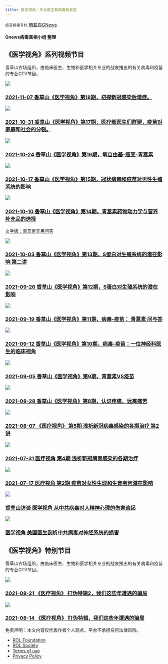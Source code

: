 ```yaml
---
title: 医学视角：专业医生聊病毒和疫苗
---
```

`疫苗病毒专栏` [轉載自GNews](https://gnews.org/zh-hans/1543308/)

#### Gnews病毒真相小组 整理



## 《医学视角》系列视频节目

香草山农场组织，由临床医生、生物和医学相关专业的战友推出的有关病毒和疫苗的专业GTV节目。


[![](https://assets.gnews.org/wp-content/uploads/2021/11/ca8fd482e3cb9f2c3e35c96c730b740d.png)](https://gtv.org/video/id=6188106911d18629680327e2)


### [2021-11-07 香草山《医学视角》第18期，初探新冠感染后遗症。](https://gtv.org/video/id=6188106911d18629680327e2)




[![](https://assets.gnews.org/wp-content/uploads/2021/11/0c64ce90d5d5413d2194a9776815c260.png)](https://gtv.org/video/id=617ec5b311d1862968fe4606)


### [2021-10-31 香草山《医学视角》第17期，医疗部医生们群聊，疫苗对家庭和社会的分裂。](https://gtv.org/video/id=617ec5b311d1862968fe4606)




[![](https://assets.gnews.org/wp-content/uploads/2021/10/a93644aaf57aaa529d10c23d7b717b19.png)](https://gtv.org/video/id=61758c0deadeb11f5e7a3ab1)


### [2021-10-24 香草山《医学视角》第16期，氧自由基-癌变-青蒿素](https://gtv.org/video/id=61758c0deadeb11f5e7a3ab1)




[![](https://assets.gnews.org/wp-content/uploads/2021/10/d0c5e8535dfd6f0785d478fc35161a87.png)](https://gtv.org/video/id=616c5a7f304e992109b6c857)


### [2021-10-17 香草山《医学视角》第15期，冠状病毒和疫苗对男性生殖系统的影响](https://gtv.org/video/id=616c5a7f304e992109b6c857)




[![](https://assets.gnews.org/wp-content/uploads/2021/10/e2b4688360e4f9723c66d1e01ea813c8.png)](https://gtv.org/video/id=61631739304e992109b31ef6)


### [2021-10-10 香草山《医学视角》第14期，青蒿素药物动力学与营养补充品的选择](https://gtv.org/video/id=61631739304e992109b31ef6)

[文字版：青蒿素实用问答](https://gnews.org/zh-hans/1605087/)




[![](https://assets.gnews.org/wp-content/uploads/2021/10/89b626f40a268a72e9be108556406a2e.png)](https://gtv.org/video/id=6159f786304e992109aefb59)


### [2021-10-03 香草山《医学视角》第13期，S蛋白对生殖系统的潜在影响 第二讲](https://gtv.org/video/id=6159f786304e992109aefb59)




[![](https://assets.gnews.org/wp-content/uploads/2021/10/951a19dd131afe3fe56e58594442b14b.png)](https://gtv.org/video/id=6150aa1442a8af3151a62508)


### [2021-09-26 香草山《医学视角》第12期，S蛋白对生殖系统的潜在影响](https://gtv.org/video/id=6150aa1442a8af3151a62508)




[![](https://assets.gnews.org/wp-content/uploads/2021/09/02052199e2dd9d53728a4518a43dd86a.png)](https://gtv.org/video/id=614765be42a8af3151a17595)


### [2021-09-19 香草山《医学视角》第11期，病毒-疫苗： 青蒿素 问与答](https://gtv.org/video/id=614765be42a8af3151a17595)




[![](https://assets.gnews.org/wp-content/uploads/2021/09/6db879db7fb950dfc18242e9dff46c3b.png)](https://gtv.org/video/id=613e2ab6751e4f2b0e50df16)


### [2021-09-12 香草山《医学视角》第10期，病毒-疫苗：一位神经科医生的临床视角](https://gtv.org/video/id=613e2ab6751e4f2b0e50df16)




[![](https://assets.gnews.org/wp-content/uploads/2021/09/55f9972f6e85b0b47209e0b04c0e79c4.png)](https://gtv.org/video/id=6134f404637d1e60db2f0d73)


### [2021-09-05 香草山《医学视角》第9期，青蒿素VS疫苗](https://gtv.org/video/id=6134f404637d1e60db2f0d73)




[![](https://assets.gnews.org/wp-content/uploads/2021/09/5908ed7ffd98136770e51f705107888d.png)](https://gtv.org/video/id=612a679e14187a38e0578638)


### [2021-08-28 香草山《医学视角》第8期，认识疼痛，远离痛苦](https://gtv.org/video/id=612a679e14187a38e0578638)




[![](https://assets.gnews.org/wp-content/uploads/2021/09/57938e8c7671632d4e89255bf3332236.png)](https://gtv.org/video/id=610ebc12ef319d353628145c)


### [2021-08-07 《医疗视角》 第5期 浅析新冠病毒感染的各期治疗 第2讲](https://gtv.org/video/id=610ebc12ef319d353628145c)




[![](https://assets.gnews.org/wp-content/uploads/2021/09/57938e8c7671632d4e89255bf3332236.png)](https://gtv.org/video/id=610582d543407a141ee271ab)


### [2021-07-31 医疗视角 第4期 浅析新冠病毒感染的各期治疗](https://gtv.org/video/id=610582d543407a141ee271ab)




[![](https://assets.gnews.org/wp-content/uploads/2021/09/333699b698581e42e0da86b128baeb33.png)](https://gtv.org/video/id=60f30a2fae54765d3b2626a9)


### [2021-07-17 医疗视角 第2期 疫苗对女性生理和生育有何潜在影响](https://gtv.org/video/id=60f30a2fae54765d3b2626a9)




[![](https://assets.gnews.org/wp-content/uploads/2021/09/35ec54901039626454596b332d17df0c.jpg)](https://gtv.org/video/id=608450277e083973a7318bc7)


### [香草山访谈 医学视角 从中共病毒对人精神心理的伤害谈起](https://gtv.org/video/id=608450277e083973a7318bc7)




[![](https://assets.gnews.org/wp-content/uploads/2021/09/efc2be2db2eb6f8351a5cb97e190f865.jpg)](https://gtv.org/video/id=6071d9676e11a756edded136)


### [医学视角 美国医生剖析中共病毒对神经系统的损害](https://gtv.org/video/id=6071d9676e11a756edded136)







## 《医学视角》特别节目

香草山农场组织，由临床医生、生物和医学相关专业的战友推出的有关病毒和疫苗的专业GTV节目。


![](https://assets.gnews.org/wp-content/uploads/2021/09/0807c1023db115652727727a0eb29eb7.png)


### [2021-08-21 《医疗视角》 打伪特辑2，我们这些年遭遇的骗局](https://gtv.org/video/id=61212d90f9fc0a1f49610131)




[![](https://assets.gnews.org/wp-content/uploads/2021/09/0807c1023db115652727727a0eb29eb7-2.png)](https://gtv.org/video/id=6117f06bce352b4048c8729a)


### [2021-08-14 《医疗视角》 打伪特辑，我们这些年遭遇的骗局](https://gtv.org/video/id=6117f06bce352b4048c8729a)







 

免责声明：本文内容仅代表作者个人观点，平台不承担任何法律风险。

- [ROL Foundation](https://rolfoundation.org/)
- [ROL Society](https://rolsociety.org/)
- [Terms of use](https://gnews.org/terms-of-use-3/)
- [Privacy Policy](https://gnews.org/privacy-policy/)
